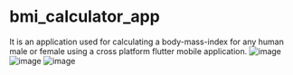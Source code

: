 # bmi_calculator_app
It is an application used for calculating a body-mass-index for any human male or female using a cross platform flutter mobile application.
![image](https://github.com/mohamedsamir-code/bmi_calculator_app/assets/82676416/4ab00587-b347-444c-b3a6-3b1c90041ff6)
![image](https://github.com/mohamedsamir-code/bmi_calculator_app/assets/82676416/cf422ad8-a2ad-4b47-bee9-c21299a286e5)
![image](https://github.com/mohamedsamir-code/bmi_calculator_app/assets/82676416/22ecef14-a14e-42ee-a443-89627fa5c849)
